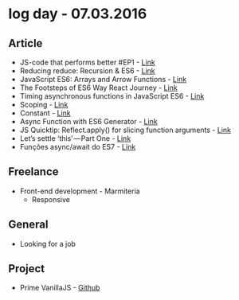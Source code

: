 # log day - 07.03.2016

## Article 

- JS-code that performs better #EP1 - [Link](https://medium.com/@idsfn/js-code-that-performs-better-ep1-72da077ae4b3#.b85539wmd)
- Reducing reduce: Recursion & ES6 - [Link](https://medium.com/@rdbruhn/reducing-reduce-recursion-es6-5e030e9680e9#.x1laqx12x)
- JavaScript ES6: Arrays and Arrow Functions - [Link](https://medium.com/@alexyuly/javascript-es6-arrays-and-arrow-functions-7bcaa635e3cc#.knisjo8jd)
- The Footsteps of ES6 Way React Journey - [Link](https://medium.com/@BurakArslan/the-footsteps-of-es6-way-react-journey-6017b2b246be#.p2j0c01wa)
- Timing asynchronous functions in JavaScript ES6 - [Link](https://medium.com/@homam/timing-asynchronous-functions-in-javascript-es6-2635ed306377#.qatmhoyul)
- Scoping - [Link](https://medium.com/@kurtommy/scoping-2c95078f56e1#.pxaivi2iv)
- Constant - [Link](https://medium.com/@kurtommy/constant-48b5c423228a#.8ykq0belk)
- Async Function with ES6 Generator - [Link](https://medium.com/@jimkang/async-function-with-es6-generator-c671c8edac1b#.84kl8fhrb)
- JS Quicktip: Reflect.apply() for slicing function arguments - [Link](https://medium.com/@gattermeier/js-quicktip-reflect-apply-for-slicing-function-arguments-99637c6dd238#.pkgvus6d9)
- Let’s settle ‘this’ — Part One - [Link](https://medium.com/@nashvail/lets-settle-this-part-one-ef36471c7d97#.etdqylit2)
- Funções async/await do ES7 - [Link](https://medium.com/@oieduardorabelo/fun%C3%A7%C3%B5es-async-await-do-es7-c123469ded5#.prlnaaemy)


## Freelance

- Front-end development - Marmiteria
  - Responsive


## General 

- Looking for a job


## Project

- Prime VanillaJS - [Github](https://github.com/prime-solutions/prime-vanillajs)
